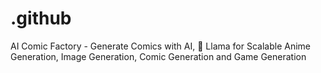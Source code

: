 # .github
AI Comic Factory - Generate Comics with AI, 🦙 Llama for Scalable Anime Generation, Image Generation, Comic Generation and Game Generation
